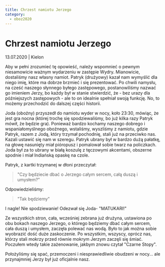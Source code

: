 ```yaml
---
title: Chrzest namiotu Jerzego
category:
  - oboz2020
---
```


# Chrzest namiotu Jerzego

13.07.2020 | Kielon

Aby w pełni zrozumieć tę opowieść, należy wspomnieć o pewnym niesamowicie ważnym wydarzeniu w zastępie Wydry. Mianowicie, dostaliśmy nasz własny namiot. Patryk (drużyowy) kazał nam wymyślić dla niego imię, które ma dobrze brzmieć i się prezentować. Po chwili namysłu, na cześć naszego słynnego byłego zastępowego, postanowiliśmy nazwać go imieniem Jerzy, bo każdy był w stanie stwierdzić, że - bez urazy dla późniejszych zastępowych - ale to on idealnie spełniał swoją funkcję. No, to możemy przechodzić do dalszej części historii.

Joda (oboźny) przyszedł do namiotu wyder w nocy, koło 23:30, mówiąc, że jest gra nocna (której trochę się spodziewaliśmy, bo już kilka razy Patryk mówił, że będzie gra). Ponieważ bardzo kochamy naszego dobrego i wspaniałomyślnego oboźnego, wstaliśmy, wyszliśmy z namiotu, gdzie Patryk, razem z Jodą, który trzymał pochodnię, stali już na przeciwko nas. Kazali ustawić się nam w szeregu. Patryk ubrany był w bardzo dużą pałatkę, na głowę nasunięty miał pióropusz i pomalował sobie twarz na policzkach. Joda był za to ubrany w białą koszulę z tęczowymi akcentami, obszerne spodnie i miał Indiańską opaskę na czole.

Patryk, z kartki trzymanej w dłoni przeczytał:

> "Czy będziecie dbać o Jerzego całym sercem, całą duszą i umysłem?"

Odpowiedzieliśmy:

> "Tak będziemy"

I nagle! Nie spodziewanie! Odezwał się Joda- "MATUKARI!"

Ze wszystkich stron, cała, wcześniej zebrana już drużyna, ustawiona po obu bokach naszego Jerzego, o którego będziemy dbać całym sercem, cała duszą i umysłem, zaczęła polewać nas wodą. Było to jak można sobie wyobrazić dość duże zaskoczenie.
Po wszystkim, wszyscy, oprócz nas, którzy stali mokrzy przed równie mokrym Jerzym zaczęli się śmiać. Poczułem wtedy takie zażenowanie, jakbym znowu czytał "Czarne Stopy".

Położyliśmy się spać, przemoczeni i niesprawiedliwie obudzeni w nocy... ale przynajmniej Jerzy był już oficjalnie nasz.
